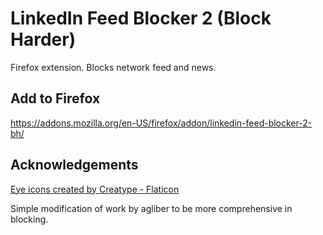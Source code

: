 # LinkedIn Feed Blocker 2 (Block Harder)

Firefox extension. Blocks network feed and news.

## Add to Firefox
https://addons.mozilla.org/en-US/firefox/addon/linkedin-feed-blocker-2-bh/

## Acknowledgements
<a href="https://www.flaticon.com/free-icons/eye" title="eye icons">Eye icons created by Creatype - Flaticon</a>

Simple modification of work by agliber to be more comprehensive in blocking.
